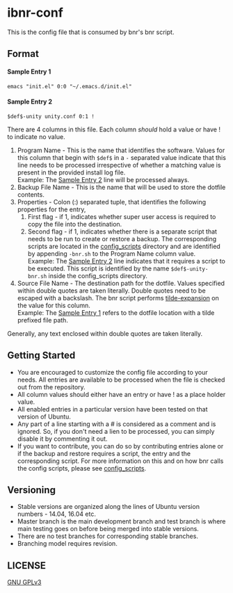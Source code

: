 # ibnr-conf
This is the config file that is consumed by bnr's bnr script.

## Format

#### Sample Entry 1 ####
`emacs "init.el" 0:0 "~/.emacs.d/init.el"`  

#### Sample Entry 2 ####
`$def$-unity unity.conf 0:1 !`  
  
  There are 4 columns in this file. Each column *should* hold a value or have ! to indicate no value.
  1. Program Name - This is the name that identifies the software. Values for this column that begin with `$def$` in a `-` separated value indicate that this line needs to be processed irrespective of whether a matching value is present in the provided install log file.  
     Example: The [Sample Entry 2](https://github.com/wrvenkat/bnr-conf#sample-entry-2) line will be processed always.
  2. Backup File Name - This is the name that will be used to store the dotfile contents.
  3. Properties - Colon (:) separated tuple, that identifies the following properties for the entry,
	 1. First flag - if 1, indicates whether super user access is required to copy the file into the destination.
	 2. Second flag - if 1, indicates whether there is a separate script that needs to be run to create or restore a backup. The corresponding scripts are located in the [config_scripts](https://github.com/wrvenkat/config_scripts) directory and are identified by appending `-bnr.sh` to the Program Name column value.  
		Example: The [Sample Entry 2](https://github.com/wrvenkat/bnr-conf#sample-entry-2) line indicates that it requires a script to be executed. This script is identified by the name `$def$-unity-bnr.sh` inside the config_scripts directory.
  4. Source File Name - The destination path for the dotfile. Values specified within double quotes are taken literally. Double quotes need to be escaped with a backslash. The bnr script performs [tilde-expansion](https://github.com/wrvenkat/bash_helper_scripts#safe_tilde_expansionsh) on the value for this column.  
	 Example: The [Sample Entry 1](https://github.com/wrvenkat/bnr-conf#sample-entry-1) refers to the dotfile location with a tilde prefixed file path.
  
  Generally, any text enclosed within double quotes are taken literally.

## Getting Started
  * You are encouraged to customize the config file according to your needs. All entries are available to be processed when the file is checked out from the repository.
  * All column values should either have an entry or have ! as a place holder value.
  * All enabled entries in a particular version have been tested on that version of Ubuntu.
  * Any part of a line starting with a # is considered as a comment and is ignored. So, if you don't need a lien to be processed, you can simply disable it by commenting it out.
  * If you want to contribute, you can do so by contributing entries alone or if the backup and restore requires a script, the entry and the corresponding script. For more information on this and on how bnr calls the config scripts, please see [config_scripts](https://github.com/wrvenkat/config_scripts).

## Versioning ##
  * Stable versions are organized along the lines of Ubuntu version numbers - 14.04, 16.04 etc.
  * Master branch is the main development branch and test branch is where main testing goes on before being merged into stable versions.
  * There are no test branches for corresponding stable branches.
  * Branching model requires revision.

## LICENSE

[GNU GPLv3](https://www.gnu.org/licenses/gpl-3.0.en.html)
